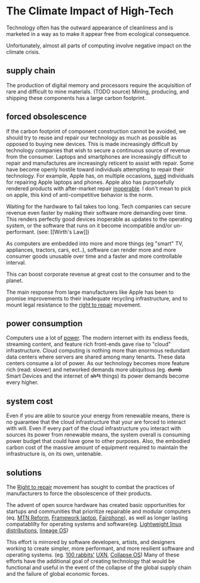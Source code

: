 # The Climate Impact of High-Tech
Technology often has the outward appearance of cleanliness and is marketed in a way as to make it appear free from ecological consequence.

Unfortunately, almost all parts of computing involve negative impact on the climate crisis. 

## supply chain
The production of digital memory and processors require the acquisition of rare and difficult to mine materials. (TODO source) Mining, producing, and shipping these components has a large carbon footprint.

## forced obsolescence
If the carbon footprint of component construction cannot be avoided, we should try to reuse and repair our technology as much as possible as opposed to buying new devices. This is made increasingly difficult by technology companies that wish to secure a continuous source of revenue from the consumer. Laptops and smartphones are increasingly difficult to repair and manufactures are increasingly reticent to assist with repair. Some have become openly hostile toward individuals attempting to repair their technology. For example, Apple has, on multiple occasions, [sued](https://www.vice.com/en/article/a3yadk/apple-sued-an-independent-iphone-repair-shop-owner-and-lost) individuals for repairing Apple laptops and phones. Apple also has purposefully rendered products with after-market repair [inoperable](https://www.wired.com/2016/02/apple-shouldnt-get-to-brick-your-iphone-because-you-fixed-it-yourself/). I don't mean to pick on apple, this kind of anti-competitive behavior is the norm.

Waiting for the hardware to fail takes too long. Tech companies can secure revenue even faster by making their software more demanding over time. This renders perfectly good devices inoperable as updates to the operating system, or the software that runs on it become incompatible and/or un-performant. (see: [[Wirth's Law]]) 

As computers are embedded into more and more things (eg "smart" TV, appliances, tractors, cars, ect..), software can render more and more consumer goods unusable over time and a faster and more controllable interval. 

This can boost corporate revenue at great cost to the consumer and to the planet.

The main response from large manufacturers like Apple has been to promise improvements to their inadequate recycling infrastructure, and to mount legal resistance to the [right to repair](https://en.wikipedia.org/wiki/Electronics_right_to_repair) movement.

## power consumption
Computers use a lot of [power](https://www.theguardian.com/environment/2017/dec/11/tsunami-of-data-could-consume-fifth-global-electricity-by-2025). The modern internet with its endless feeds, streaming content, and feature rich front-ends gave rise to "cloud" infrastructure. Cloud computing is nothing more than enormous redundant data centers where servers are shared among many tenants. These data centers consume a lot of power. As our technology becomes more feature rich (read: slower) and networked demands more ubiquitous (eg. ~~dumb~~ Smart Devices and the internet of ~~sh\*t~~ things) its power demands become every higher.

## system cost
Even if you are able to source your energy from renewable means, there is no guarantee that the cloud infrastructure that your are forced to interact with will. Even if every part of the cloud infrastructure you interact with sources its power from renewable means, the system overall is consuming power budget that could have gone to other purposes. Also, the embodied carbon cost of the massive amount of equipment required to maintain the infrastructure is, on its own, untenable.

## solutions
The [Right to repair](https://en.wikipedia.org/wiki/Electronics_right_to_repair) movement has sought to combat the practices of manufacturers to force the obsolescence of their products. 

The advent of open source hardware has created basic opportunities for startups and communities that prioritize repairable and modular computers (eq. [MTN Reform](https://mntmn.com/), [Framework laptop](https://frame.work/), [Fairphone](https://www.fairphone.com/en/)), as well as longer lasting compatablilty for operating systems and software(eg. [Lightweight linux distributions](https://xubuntu.org/),  [lineage OS](https://lineageos.org/))

This effort is mirrored by software developers, artists, and designers working to create simpler, more performant, and more resilient software and operating systems. (eg. [100 rabbits'](https://100r.co/site/home.html) [UXN](https://wiki.xxiivv.com/site/uxn.html), [Collapse OS](https://collapseos.org/)) Many of these efforts have the additional goal of creating technology that would be functional and useful in the event of the collapse of the global supply chain and the failure of global economic forces. 
